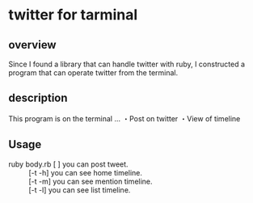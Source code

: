 # twitter for tarminal

## overview
  Since I found a library that can handle twitter with ruby, I constructed a program that can operate twitter from the terminal.

## description
This program is on the terminal ...
・Post on twitter
・View of timeline

## Usage
<dl>
<dt>ruby body.rb [ ] you can post tweet.</dt>
             <dd>[-t -h] you can see home timeline.</dd>
             <dd>[-t -m] you can see mention timeline.</dd>
             <dd>[-t -l] you can see list timeline.</dd>
</dl>
